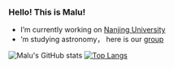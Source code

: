 ### Hello!  This is Malu! 

<!--
**shiro1920/shiro1920** is a ✨ _special_ ✨ repository because its `README.md` (this file) appears on your GitHub profile.
-->


- I’m currently working on [Nanjing University](https://astronomy.nju.edu.cn/)
- ’m studying astronomy， here is our [group](https://github.com/njuastro)


![Malu's GitHub stats](https://github-readme-stats.vercel.app/api?username=shiro1920&show_icons=true&theme=buefy)
[![Top Langs](https://github-readme-stats.vercel.app/api/top-langs/?username=shiro1920&layout=compact)](https://github.com/shiro1920/github-readme-stats)

